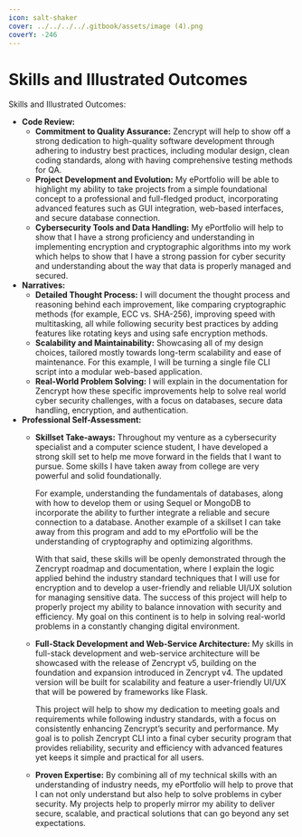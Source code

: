 ```yaml
---
icon: salt-shaker
cover: ../../../../.gitbook/assets/image (4).png
coverY: -246
---
```


# Skills and Illustrated Outcomes

Skills and Illustrated Outcomes:

* **Code Review:**
  * **Commitment to Quality Assurance:** Zencrypt will help to show off a strong dedication to high-quality software development through adhering to industry best practices, including modular design, clean coding standards, along with having comprehensive testing methods for QA.
  * **Project Development and Evolution:** My ePortfolio will be able to highlight my ability to take projects from a simple foundational concept to a professional and full-fledged product, incorporating advanced features such as GUI integration, web-based interfaces, and secure database connection.
  * **Cybersecurity Tools and Data Handling:** My ePortfolio will help to show that I have a strong proficiency and understanding in implementing encryption and cryptographic algorithms into my work which helps to show that I have a strong passion for cyber security and understanding about the way that data is properly managed and secured.
* **Narratives:**
  * **Detailed Thought Process:** I will document the thought process and reasoning behind each improvement, like comparing cryptographic methods (for example, ECC vs. SHA-256), improving speed with multitasking, all while following security best practices by adding features like rotating keys and using safe encryption methods.
  * **Scalability and Maintainability:** Showcasing all of my design choices, tailored mostly towards long-term scalability and ease of maintenance. For this example, I will be turning a single file CLI script into a modular web-based application.
  * **Real-World Problem Solving:** I will explain in the documentation for Zencrypt how these specific improvements help to solve real world cyber security challenges, with a focus on databases, secure data handling, encryption, and authentication.
* **Professional Self-Assessment:**
  *   **Skillset Take-aways:** Throughout my venture as a cybersecurity specialist and a computer science student, I have developed a strong skill set to help me move forward in the fields that I want to pursue. Some skills I have taken away from college are very powerful and solid foundationally.

      For example, understanding the fundamentals of databases, along with how to develop them or using Sequel or MongoDB to incorporate the ability to further integrate a reliable and secure connection to a database. Another example of a skillset I can take away from this program and add to my ePortfolio will be the understanding of cryptography and optimizing algorithms.

      With that said, these skills will be openly demonstrated through the Zencrypt roadmap and documentation, where I explain the logic applied behind the industry standard techniques that I will use for encryption and to develop a user-friendly and reliable UI/UX solution for managing sensitive data. The success of this project will help to properly project my ability to balance innovation with security and efficiency. My goal on this continent is to help in solving real-world problems in a constantly changing digital environment.
  *   **Full-Stack Development and Web-Service Architecture:** My skills in full-stack development and web-service architecture will be showcased with the release of Zencrypt v5, building on the foundation and expansion introduced in Zencrypt v4. The updated version will be built for scalability and feature a user-friendly UI/UX that will be powered by frameworks like Flask.

      This project will help to show my dedication to meeting goals and requirements while following industry standards, with a focus on consistently enhancing Zencrypt’s security and performance. My goal is to polish Zencrypt CLI into a final cyber security program that provides reliability, security and efficiency with advanced features yet keeps it simple and practical for all users.
  * **Proven Expertise:** By combining all of my technical skills with an understanding of industry needs, my ePortfolio will help to prove that I can not only understand but also help to solve problems in cyber security. My projects help to properly mirror my ability to deliver secure, scalable, and practical solutions that can go beyond any set expectations.
